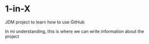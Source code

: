 # 1-in-X
JDM project to learn how to use GitHub

In mi understanding, this is where we can write information about the project
